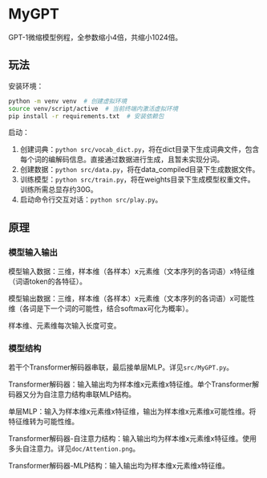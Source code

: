 # MyGPT

GPT-1微缩模型例程，全参数缩小4倍，共缩小1024倍。

## 玩法

安装环境：

```sh
python -m venv venv  # 创建虚拟环境
source venv/script/active  # 当前终端内激活虚拟环境
pip install -r requirements.txt  # 安装依赖包
```

启动：
1. 创建词典：`python src/vocab_dict.py`，将在dict目录下生成词典文件，包含每个词的编解码信息。直接通过数据进行生成，且暂未实现分词。
2. 创建数据：`python src/data.py`，将在data_compiled目录下生成数据文件。
3. 训练模型：`python src/train.py`，将在weights目录下生成模型权重文件。训练所需总显存约30G。
4. 启动命令行交互对话：`python src/play.py`。

## 原理

### 模型输入输出

模型输入数据：三维，样本维（各样本）x元素维（文本序列的各词语）x特征维（词语token的各特征）。

模型输出数据：三维，样本维（各样本）x元素维（文本序列的各词语）x可能性维（各词是下一个词的可能性，结合softmax可化为概率）。

样本维、元素维每次输入长度可变。

### 模型结构

若干个Transformer解码器串联，最后接单层MLP。详见`src/MyGPT.py`。

Transformer解码器：输入输出均为样本维x元素维x特征维。单个Transformer解码器又分为自注意力结构串联MLP结构。

单层MLP：输入为样本维x元素维x特征维，输出为样本维x元素维x可能性维。将特征维转为可能性维。

Transformer解码器-自注意力结构：输入输出均为样本维x元素维x特征维。使用多头自注意力。详见`doc/Attention.png`。

Transformer解码器-MLP结构：输入输出均为样本维x元素维x特征维。

